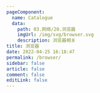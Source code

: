 ```yaml
---
pageComponent: 
  name: Catalogue
  data: 
    path: 03.网络/20.浏览器
    imgUrl: /img/svg/browser.svg
    description: 浏览器相关
title: 浏览器
date: 2022-04-25 16:18:47
permalink: /browser/
sidebar: false
article: false
comment: false
editLink: false
---
```


